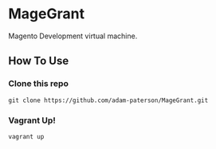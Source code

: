 # MageGrant
Magento Development virtual machine.

## How To Use

### Clone this repo
	git clone https://github.com/adam-paterson/MageGrant.git

### Vagrant Up!
	vagrant up
